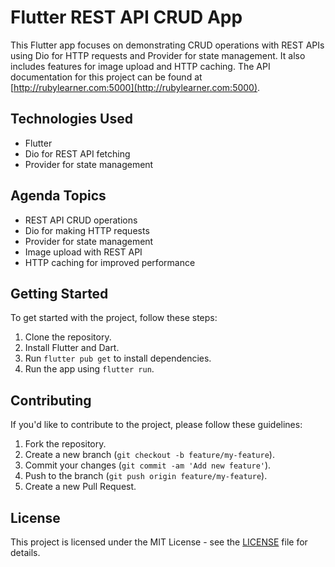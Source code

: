 # Flutter REST API CRUD App

This Flutter app focuses on demonstrating CRUD operations with REST APIs using Dio for HTTP requests and Provider for state management. It also includes features for image upload and HTTP caching. The API documentation for this project can be found at [http://rubylearner.com:5000](http://rubylearner.com:5000).

## Technologies Used

- Flutter
- Dio for REST API fetching
- Provider for state management

## Agenda Topics

- REST API CRUD operations
- Dio for making HTTP requests
- Provider for state management
- Image upload with REST API
- HTTP caching for improved performance

## Getting Started

To get started with the project, follow these steps:

1. Clone the repository.
2. Install Flutter and Dart.
3. Run `flutter pub get` to install dependencies.
4. Run the app using `flutter run`.

## Contributing

If you'd like to contribute to the project, please follow these guidelines:

1. Fork the repository.
2. Create a new branch (`git checkout -b feature/my-feature`).
3. Commit your changes (`git commit -am 'Add new feature'`).
4. Push to the branch (`git push origin feature/my-feature`).
5. Create a new Pull Request.

## License

This project is licensed under the MIT License - see the [LICENSE](LICENSE) file for details.
